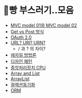 # 🍞빵 부스러기..모음

- [MVC model 01와 MVC model 02](https://github.com/mingyeungAA/ETC/blob/master/MVC_model_1(vs)MVC_model_2.md)
- [Get vs Post 방식](https://github.com/mingyeungAA/ETC/blob/master/Get%26Post%EB%B0%A9%EC%8B%9D.md)
- [OAuth 2.0](https://github.com/mingyeungAA/ETC/blob/master/OAuth_2.0.md)
- [URL? URI? URN?](https://github.com/mingyeungAA/ETC/blob/master/URL%26URI%26URN.md)
  - / 과 ? 의 차이?
- [애자일 방법론](https://github.com/mingyeungAA/ETC/blob/master/%EC%95%A0%EC%9E%90%EC%9D%BC%EB%B0%A9%EB%B2%95%EB%A1%A0.md)
- [디자인 패턴](https://github.com/mingyeungAA/ETC/blob/master/%EB%94%94%EC%9E%90%EC%9D%B8%ED%8C%A8%ED%84%B4.md)
- [중앙처리장치 CPU](https://github.com/mingyeungAA/ETC/blob/master/%EC%A4%91%EC%95%99%EC%B2%98%EB%A6%AC%EC%9E%A5%EC%B9%98(CPU).md)
- [Array and List](https://github.com/mingyeungAA/ETC/blob/master/ArrayandList.md)
- [ArrayList](https://github.com/mingyeungAA/ETC/blob/master/ArrayList.md)
- [컬렉션동기화](https://github.com/mingyeungAA/ETC/blob/master/%EC%BB%AC%EB%A0%89%EC%85%98%EB%8F%99%EA%B8%B0%ED%99%94.md)
- [ORM](https://github.com/mingyeungAA/ETC/blob/master/ORM.md)

<br>

